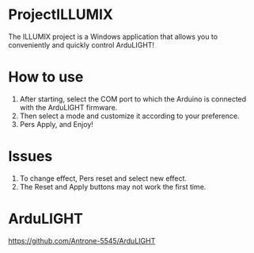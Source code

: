 # ProjectILLUMIX
The ILLUMIX project is a Windows application that allows you to conveniently and quickly control ArduLIGHT!
# How to use
1) After starting, select the COM port to which the Arduino is connected with the ArduLIGHT firmware.
2) Then select a mode and customize it according to your preference.
3) Pers Apply, and Enjoy!
# Issues
1) To change effect, Pers reset and select new effect. 
2) The Reset and Apply buttons may not work the first time.
# ArduLIGHT
https://github.com/Antrone-5545/ArduLIGHT
